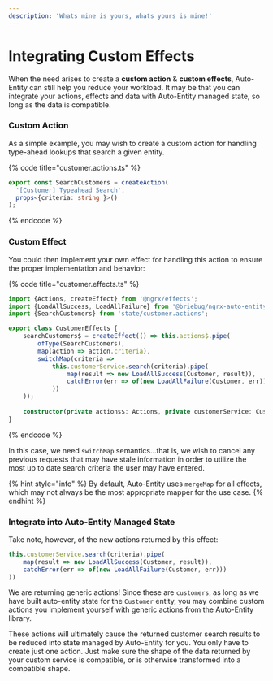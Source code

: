 ```yaml
---
description: 'Whats mine is yours, whats yours is mine!'
---
```


# Integrating Custom Effects

When the need arises to create a **custom action** & **custom effects**, Auto-Entity can still help you reduce your workload. It may be that you can integrate your actions, effects and data with Auto-Entity managed state, so long as the data is compatible. 

### Custom Action

As a simple example, you may wish to create a custom action for handling type-ahead lookups that search a given entity. 

{% code title="customer.actions.ts" %}
```typescript
export const SearchCustomers = createAction(
  '[Customer] Typeahead Search',
  props<{criteria: string }>()
);
```
{% endcode %}

### Custom Effect

You could then implement your own effect for handling this action to ensure the proper implementation and behavior:

{% code title="customer.effects.ts" %}
```typescript
import {Actions, createEffect} from '@ngrx/effects';
import {LoadAllSuccess, LoadAllFailure} from '@briebug/ngrx-auto-entity';
import {SearchCustomers} from 'state/customer.actions';

export class CustomerEffects {
    searchCustomers$ = createEffect(() => this.actions$.pipe(
        ofType(SearchCustomers),
        map(action => action.criteria),
        switchMap(criteria => 
            this.customerService.search(criteria).pipe(
                map(result => new LoadAllSuccess(Customer, result)),
                catchError(err => of(new LoadAllFailure(Customer, err)))
            ))
    ));
    
    constructor(private actions$: Actions, private customerService: CustomerService) {}
}
```
{% endcode %}

In this case, we need `switchMap` semantics...that is, we wish to cancel any previous requests that may have stale information in order to utilize the most up to date search criteria the user may have entered. 

{% hint style="info" %}
By default, Auto-Entity uses `mergeMap` for all effects, which may not always be the most appropriate mapper for the use case.
{% endhint %}

### Integrate into Auto-Entity Managed State

Take note, however, of the new actions returned by this effect:

```typescript
this.customerService.search(criteria).pipe(
    map(result => new LoadAllSuccess(Customer, result)),
    catchError(err => of(new LoadAllFailure(Customer, err)))
))
```

We are returning generic actions! Since these are `customers`, as long as we have built auto-entity state for the `Customer` entity, you may combine custom actions you implement yourself with generic actions from the Auto-Entity library. 

These actions will ultimately cause the returned customer search results to be reduced into state managed by Auto-Entity for you. You only have to create just one action. Just make sure the shape of the data returned by your custom service is compatible, or is otherwise transformed into a compatible shape.

